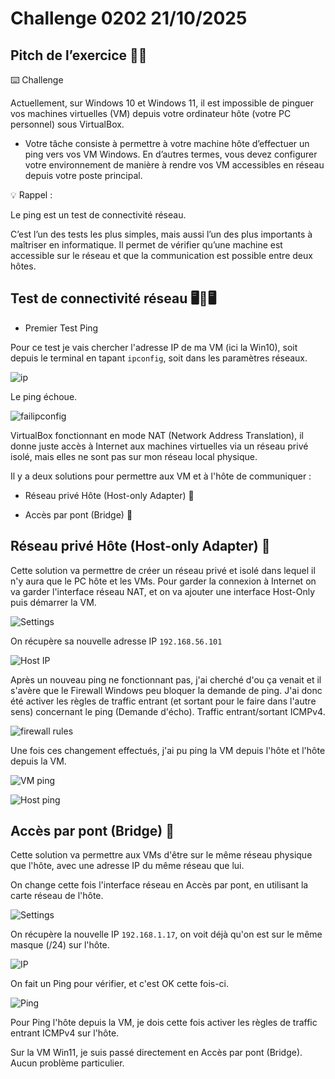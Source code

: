 # Challenge 0202 21/10/2025

## Pitch de l’exercice 🧑‍🏫

⌨️ Challenge

Actuellement, sur Windows 10 et Windows 11, il est impossible de pinguer vos machines virtuelles (VM) depuis votre ordinateur hôte (votre PC personnel) sous VirtualBox.

- Votre tâche consiste à permettre à votre machine hôte d’effectuer un ping vers vos VM Windows.
En d’autres termes, vous devez configurer votre environnement de manière à rendre vos VM accessibles en réseau depuis votre poste principal.

💡 Rappel :

Le ping est un test de connectivité réseau.

C’est l’un des tests les plus simples, mais aussi l’un des plus importants à maîtriser en informatique. Il permet de vérifier qu’une machine est accessible sur le réseau et que la communication est possible entre deux hôtes.

## Test de connectivité réseau 🖥️🔄🖥️

- Premier Test Ping

Pour ce test je vais chercher l'adresse IP de ma VM (ici la Win10), soit depuis le terminal en tapant ``ipconfig``, soit dans les paramètres réseaux.

![ip](../images/VM-IP1.png)

Le ping échoue.

![failipconfig](../images/VM-IPping.png)

VirtualBox fonctionnant en mode NAT (Network Address Translation), il donne juste accès à Internet aux machines virtuelles via un réseau privé isolé, mais elles ne sont pas sur mon réseau local physique.

Il y a deux solutions pour permettre aux VM et à l'hôte de communiquer :

- Réseau privé Hôte (Host-only Adapter) 🔗

- Accès par pont (Bridge) 🌉

## Réseau privé Hôte (Host-only Adapter) 🔗

Cette solution va permettre de créer un réseau privé et isolé dans lequel il n'y aura que le PC hôte et les VMs. Pour garder la connexion à Internet on va garder l'interface réseau NAT, et on va ajouter une interface Host-Only puis démarrer la VM.

![Settings](../images/VM-IP-Hostsettings.png)

On récupère sa nouvelle adresse IP ``192.168.56.101``

![Host IP](../images/VM-IPHostIP.png)

Après un nouveau ping ne fonctionnant pas, j'ai cherché d'ou ça venait et il s'avère que le Firewall Windows peu bloquer la demande de ping. J'ai donc été activer les règles de traffic entrant (et sortant pour le faire dans l'autre sens) concernant le ping (Demande d'écho). Traffic entrant/sortant ICMPv4.

![firewall rules](../images/VM-IP-firewall.png)

Une fois ces changement effectués, j'ai pu ping la VM depuis l'hôte et l'hôte depuis la VM.

![VM ping](../images/VM-IP-hostpingokw10.png)

![Host ping](../images/VM-IP-hostpingedokw10.png)

## Accès par pont (Bridge) 🌉

Cette solution va permettre aux VMs d'être sur le même réseau physique que l'hôte, avec une adresse IP du même réseau que lui.

On change cette fois l'interface réseau en Accès par pont, en utilisant la carte réseau de l'hôte.

![Settings](../images/VM-IP-bridgesettings.png)

On récupère la nouvelle IP ``192.168.1.17``, on voit déjà qu'on est sur le même masque (/24) sur l'hôte.

![IP](../images/VM-IP-bridgeIP.png)

On fait un Ping pour vérifier, et c'est OK cette fois-ci.

![Ping](../images/VM-IP-bridgePING.png)

Pour Ping l'hôte depuis la VM, je dois cette fois activer les règles de traffic entrant ICMPv4 sur l'hôte.

Sur la VM Win11, je suis passé directement en Accès par pont (Bridge). Aucun problème particulier.
